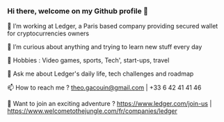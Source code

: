 ### Hi there, welcome on my Github profile 👋

🔭 I’m working at Ledger, a Paris based company providing secured wallet for cryptocurrencies owners

🌱 I’m curious about anything and trying to learn new stuff every day

🎲 Hobbies : Video games, sports, Tech', start-ups, travel

💬 Ask me about Ledger's daily life, tech challenges and roadmap

📫 How to reach me ? theo.gacouin@gmail.com | +33 6 42 41 41 46

🚀 Want to join an exciting adventure ? https://www.ledger.com/join-us | https://www.welcometothejungle.com/fr/companies/ledger
